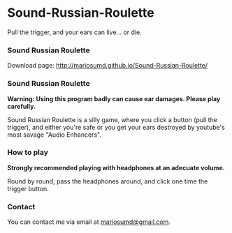 # Sound-Russian-Roulette
Pull the trigger, and your ears can live... or die.

### Sound Russian Roulette

Download page: http://mariosumd.github.io/Sound-Russian-Roulette/

### Sound Russian Roulette
**Warning: Using this program badly can cause ear damages. Please play carefully.**

Sound Russian Roulette is a silly game, where you click a button (pull the trigger), and either you're safe or you get your ears destroyed by youtube's most savage "Audio Enhancers".

### How to play
**Strongly recommended playing with headphones at an adecuate volume.**

Round by round, pass the headphones around, and click one time the trigger button.


### Contact
You can contact me via email at mariosumd@gmail.com.

